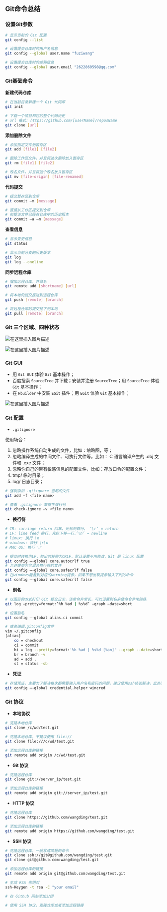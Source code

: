 ## Git命令总结

### 设置Git参数

```bash
# 显示当前的 Git 配置
git config --list

# 设置提交仓库时的用户名信息
git config --global user.name "fuziwang"

# 设置提交仓库时的邮箱信息
git config --global user.email "2622860598@qq.com"
```

### Git基础命令

**新建代码仓库**

```bash
# 在当前目录新建一个 Git 代码库
git init

# 下载一个项目和它的整个代码历史
# url 格式: https://github.com/[userName]/reposName
git clone [url]
```

**添加删除文件**

```bash
# 添加指定文件到暂存区
git add [file1] [file2]

# 删除工作区文件，并且将这次删除放入暂存区
git rm [file1] [file2]

# 改名文件，并且将这个改名放入暂存区
git mv [file-origin] [file-renamed]
```

**代码提交**

```bash
# 提交暂存区到仓库
git commit –m [message]

# 直接从工作区提交到仓库
# 前提该文件已经有仓库中的历史版本
git commit –a –m [message]
```

**查看信息**

```bash
# 显示变更信息
git status

# 显示当前分支的历史版本
git log
git log --oneline
```

**同步远程仓库**

```bash
# 增加远程仓库，并命名
git remote add [shortname] [url]

# 将本地的提交推送到远程仓库
git push [remote] [branch]

# 将远程仓库的提交拉下到本地
git pull [remote] [branch]
```

### Git 三个区域、四种状态

![在这里插入图片描述](https://img-blog.csdnimg.cn/20190124203445282.png?x-oss-process=image/watermark,type_ZmFuZ3poZW5naGVpdGk,shadow_10,text_aHR0cHM6Ly9ibG9nLmNzZG4ubmV0L2Z1eml3YW5n,size_16,color_FFFFFF,t_70)

![在这里插入图片描述](https://img-blog.csdnimg.cn/20190124203453420.png?x-oss-process=image/watermark,type_ZmFuZ3poZW5naGVpdGk,shadow_10,text_aHR0cHM6Ly9ibG9nLmNzZG4ubmV0L2Z1eml3YW5n,size_16,color_FFFFFF,t_70)

### Git GUI

+ 用 `Git GUI` 体验 `Git` 基本操作；
+ 百度搜索 `SourceTree` 并下载；安装并注册 `SourceTree`；用 `SourceTree` 体验 `Git` 基本操作；
+ 在 `Hbuilder` 中安装 `EGit` 插件；用 `EGit` 体验 `Git` 基本操作；

![在这里插入图片描述](https://img-blog.csdnimg.cn/20190124203501265.png?x-oss-process=image/watermark,type_ZmFuZ3poZW5naGVpdGk,shadow_10,text_aHR0cHM6Ly9ibG9nLmNzZG4ubmV0L2Z1eml3YW5n,size_16,color_FFFFFF,t_70)

### Git 配置

+ `.gitignore`

使用场合：

1. 忽略操作系统自动生成的文件，比如：缩略图，等；
2. 忽略编译生成的中间文件、可执行文件等，比如： C 语言编译产生的 .obj 文件和 .exe 文件；
3. 忽略你自己的带有敏感信息的配置文件，比如：存放口令的配置文件；
4. tmp/ 临时目录；
5. log/ 日志目录；

```bash
# 强制添加 .gitignore 忽略的文件
git add –f <file name>

# 查看 .gitignore 策略生效行号
git check-ignore –v <file name>
```

+ **换行符**

```bash
# CR: carriage return 回车，光标到首行， ‘\r’ = return
# LF: line feed 换行，光标下移一行，’\n’ = newline
# linux: 换行 \n
# windows: 换行 \r\n
# MAC OS: 换行 \r

# 提交时转换为LF，检出时转换为CRLF，默认设置不用修改，Git 是 linux 配置
git config –-global core.autocrlf true
# 允许提交包含混合换行符的文件
git config –-global core.safecrlf false
# 在windows能看到对应的warning提示，如果不想出现提示输入下列的命令
git config –-global core.safecrlf false
```

+ **别名**

```bash
# 以图形的方式打印 Git 提交日志，该命令非常长，可以设置别名来使命令非常简练
git log –pretty=format:’%h %ad | %s%d’ –graph –date=short

# 设置别名
git config –-global alias.ci commit

# 或者编辑.gitconfig文件
vim ~/.gitconfig
[alias]
  	co = checkout
	ci = commit
	hi = log --pretty=format:'%h %ad | %s%d [%an]' --graph --date=short
	br = branch -v
	ad = add .
	st = status -sb
```

+ **凭证**

```bash
# 存储凭证，主要为了解决每次都需要输入用户名和密码的问题，建议使用ssh协议解决，此办法是通过https方式解决
git config –-global credential.helper wincred
```

### Git 协议

+ **本地协议**

```bash
# 克隆本地仓库
git clone /c/wd/test.git

# 克隆本地仓库，不建议使用 file:// 
git clone file:///c/wd/test.git

# 添加远程仓库的链接
git remote add origin /c/wd/test.git
```

+ **Git 协议**

```bash
# 克隆远程仓库
git clone git://server_ip/test.git

# 添加远程仓库的链接
git remote add origin git://server_ip/test.git
```

+ **HTTP 协议**

```bash
# 克隆远程仓库
git clone https://github.com/wangding/test.git

# 添加远程仓库的链接
git remote add origin https://github.com/wangding/test.git
```

+ **SSH 协议**

```bash
# 克隆远程仓库，一般写成简短的命令
git clone ssh://git@github.com/wangding/test.git
git clone git@github.com:wangding/test.git

# 添加远程仓库的链接
git remote add origin git@github.com:wangding/test.git

# 生成 RSA 密钥对
ssh-Keygen -t rsa -C "your email"

# 在 Github 网站添加公钥

# 使用 SSH 协议，克隆仓库或者添加远程链接
```